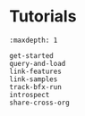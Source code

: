 # Tutorials

```{toctree}
:maxdepth: 1

get-started
query-and-load
link-features
link-samples
track-bfx-run
introspect
share-cross-org
```
